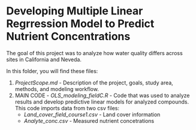 # Developing Multiple Linear Regrression Model to Predict Nutrient Concentrations

The goal of this project was to analyze how water quality differs across sites in California and Neveda. 

In this folder, you will find these files:
1) *ProjectScope.md*  -  Description of the project, goals, study area, methods, and modeling workflow. 
2) MAIN CODE - *OLS_modeling_fieldC.R*  -  Code that was used to analyze results and develop predictive linear models for analyzed compounds.
   This code imports data from two csv files:
      - *Land_cover_field_course1.csv*  -  Land cover information
      - *Analyte_conc.csv*  -  Measured nutrient concetrations
